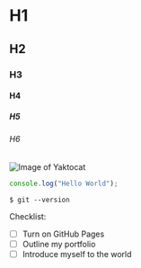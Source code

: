# H1
## H2
### H3
#### H4
##### H5
###### H6

![Image of Yaktocat](https://octodex.github.com/images/yaktocat.png)

```javascript
console.log("Hello World");
```

```
$ git --version
```

Checklist:
- [ ] Turn on GitHub Pages
- [ ] Outline my portfolio
- [ ] Introduce myself to the world
